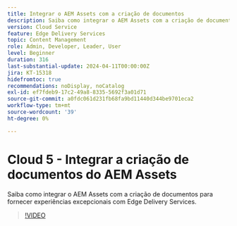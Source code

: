 ```yaml
---
title: Integrar o AEM Assets com a criação de documentos
description: Saiba como integrar o AEM Assets com a criação de documentos.
version: Cloud Service
feature: Edge Delivery Services
topic: Content Management
role: Admin, Developer, Leader, User
level: Beginner
duration: 316
last-substantial-update: 2024-04-11T00:00:00Z
jira: KT-15318
hidefromtoc: true
recommendations: noDisplay, noCatalog
exl-id: ef7fdeb9-17c2-49a8-8335-5692f3a01d71
source-git-commit: a0fdc061d231fb68fa9bd11440d344be9701eca2
workflow-type: tm+mt
source-wordcount: '39'
ht-degree: 0%

---
```


# Cloud 5 - Integrar a criação de documentos do AEM Assets

Saiba como integrar o AEM Assets com a criação de documentos para fornecer experiências excepcionais com Edge Delivery Services.

>[!VIDEO](https://video.tv.adobe.com/v/3428302/?quality=12&learn=on)


